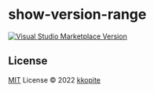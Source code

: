 # show-version-range

<a href="https://marketplace.visualstudio.com/items?itemName=kkopite.show-version-range" target="__blank"><img src="https://img.shields.io/visual-studio-marketplace/v/kkopite.show-version-range.svg?color=eee&amp;label=VS%20Code%20Marketplace&logo=visual-studio-code" alt="Visual Studio Marketplace Version" /></a>


## License

[MIT](./LICENSE) License © 2022 [kkopite](https://github.com/action-hong)
